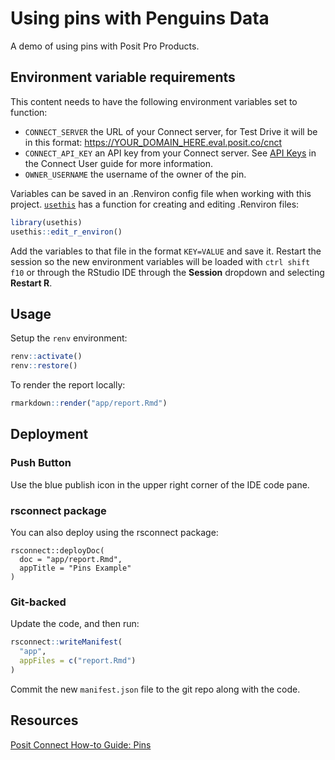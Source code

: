 # Using pins with Penguins Data

A demo of using pins with Posit Pro Products.

## Environment variable requirements

This content needs to have the following environment variables set to function:
- `CONNECT_SERVER` the URL of your Connect server, for Test Drive it will be in this format: https://YOUR_DOMAIN_HERE.eval.posit.co/cnct
- `CONNECT_API_KEY` an API key from your Connect server. See [API Keys](https://docs.posit.co/connect/user/api-keys/) in the Connect User guide for more information.
- `OWNER_USERNAME` the username of the owner of the pin.
 
Variables can be saved in an .Renviron config file when working with this project. [`usethis`](https://usethis.r-lib.org/) has a function for creating and editing .Renviron files: 

```r
library(usethis)
usethis::edit_r_environ()
```

Add the variables to that file in the format `KEY=VALUE` and save it. Restart the session so the new environment variables will be loaded with `ctrl shift f10` or through the RStudio IDE through the **Session** dropdown and selecting **Restart R**.

## Usage

Setup the `renv` environment:

```r
renv::activate()
renv::restore()
```

To render the report locally:

```r
rmarkdown::render("app/report.Rmd")
```

## Deployment

### Push Button

Use the blue publish icon in the upper right corner of the IDE code pane.

### rsconnect package

You can also deploy using the rsconnect package:

```
rsconnect::deployDoc(
  doc = "app/report.Rmd",
  appTitle = "Pins Example"
)
```

### Git-backed

Update the code, and then run:

```r
rsconnect::writeManifest(
  "app", 
  appFiles = c("report.Rmd")
)
```

Commit the new `manifest.json` file to the git repo along with the code.

## Resources

[Posit Connect How-to Guide: Pins](https://docs.posit.co/connect/how-to/pins/)
